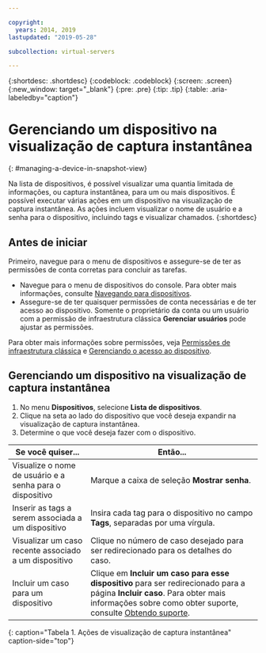 ```yaml
---

copyright:
  years: 2014, 2019
lastupdated: "2019-05-28"

subcollection: virtual-servers

---
```


{:shortdesc: .shortdesc}
{:codeblock: .codeblock}
{:screen: .screen}
{:new_window: target="_blank"}
{:pre: .pre}
{:tip: .tip}
{:table: .aria-labeledby="caption"}

# Gerenciando um dispositivo na visualização de captura instantânea
{: #managing-a-device-in-snapshot-view}

Na lista de dispositivos, é possível visualizar uma quantia limitada de informações, ou captura instantânea, para um ou mais dispositivos. É possível executar várias ações em um dispositivo na visualização de captura instantânea. As ações incluem visualizar o nome de usuário e a senha para o dispositivo, incluindo tags e visualizar chamados.
{:shortdesc}

## Antes de iniciar

Primeiro, navegue para o menu de dispositivos e assegure-se de ter as permissões de conta corretas para concluir as tarefas. 

* Navegue para o menu de dispositivos do console. Para obter mais informações, consulte [Navegando para dispositivos](/docs/vsi?topic=virtual-servers-navigating-devices).
* Assegure-se de ter quaisquer permissões de conta necessárias e de ter acesso ao dispositivo. Somente o proprietário da conta ou um usuário com a permissão de infraestrutura clássica **Gerenciar usuários** pode ajustar as permissões. 

Para obter mais informações sobre permissões, veja [Permissões de infraestrutura clássica](/docs/iam?topic=iam-infrapermission#infrapermission) e [Gerenciando o acesso ao dispositivo](/docs/vsi?topic=virtual-servers-managing-device-access).

## Gerenciando um dispositivo na visualização de captura instantânea

1. No menu **Dispositivos**, selecione **Lista de dispositivos**.
2. Clique na seta ao lado do dispositivo que você deseja expandir na visualização de captura instantânea.
3. Determine o que você deseja fazer com o dispositivo.

|Se você quiser...|Então...|
|---|---|
|Visualize o nome de usuário e a senha para o dispositivo|Marque a caixa de seleção **Mostrar senha**.|
|Inserir as tags a serem associada a um dispositivo|Insira cada tag para o dispositivo no campo **Tags**, separadas por uma vírgula.|
|Visualizar um caso recente associado a um dispositivo|Clique no número de caso desejado para ser redirecionado para os detalhes do caso.|
|Incluir um caso para um dispositivo|Clique em **Incluir um caso para esse dispositivo** para ser redirecionado para a página **Incluir caso**. Para obter mais informações sobre como obter suporte, consulte [Obtendo suporte](/docs/get-support?topic=get-support-getting-customer-support).|
{: caption="Tabela 1. Ações de visualização de captura instantânea" caption-side="top"}

